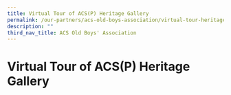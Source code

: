 ```yaml
---
title: Virtual Tour of ACS(P) Heritage Gallery
permalink: /our-partners/acs-old-boys-association/virtual-tour-heritage-gallery/
description: ""
third_nav_title: ACS Old Boys' Association
---
```

# **Virtual Tour of ACS(P) Heritage Gallery**
